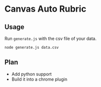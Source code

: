 # Canvas Auto Rubric

## Usage

Run `generate.js` with the csv file of your data.

```
node generate.js data.csv
```

## Plan

+ Add python support
+ Build it into a chrome plugin
